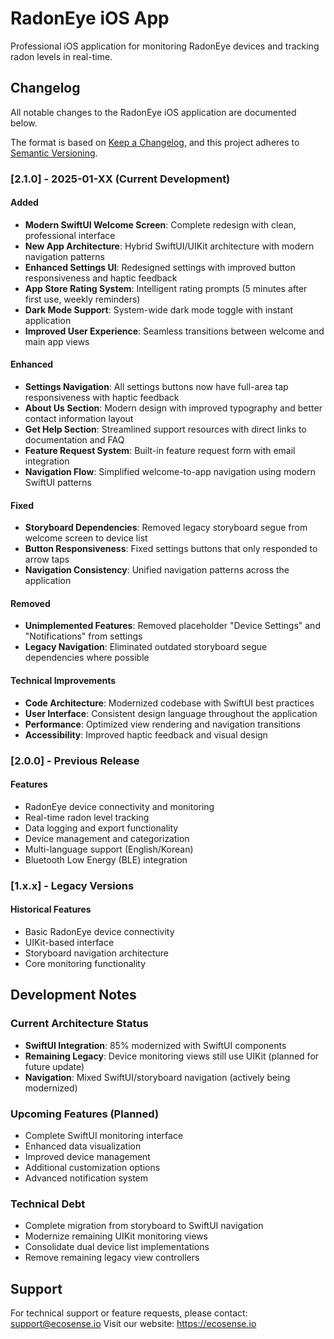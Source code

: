 # RadonEye iOS App

Professional iOS application for monitoring RadonEye devices and tracking radon levels in real-time.

## Changelog

All notable changes to the RadonEye iOS application are documented below.

The format is based on [Keep a Changelog](https://keepachangelog.com/en/1.0.0/),
and this project adheres to [Semantic Versioning](https://semver.org/spec/v2.0.0.html).

### [2.1.0] - 2025-01-XX (Current Development)

#### Added
- **Modern SwiftUI Welcome Screen**: Complete redesign with clean, professional interface
- **New App Architecture**: Hybrid SwiftUI/UIKit architecture with modern navigation patterns
- **Enhanced Settings UI**: Redesigned settings with improved button responsiveness and haptic feedback
- **App Store Rating System**: Intelligent rating prompts (5 minutes after first use, weekly reminders)
- **Dark Mode Support**: System-wide dark mode toggle with instant application
- **Improved User Experience**: Seamless transitions between welcome and main app views

#### Enhanced
- **Settings Navigation**: All settings buttons now have full-area tap responsiveness with haptic feedback
- **About Us Section**: Modern design with improved typography and better contact information layout
- **Get Help Section**: Streamlined support resources with direct links to documentation and FAQ
- **Feature Request System**: Built-in feature request form with email integration
- **Navigation Flow**: Simplified welcome-to-app navigation using modern SwiftUI patterns

#### Fixed
- **Storyboard Dependencies**: Removed legacy storyboard segue from welcome screen to device list
- **Button Responsiveness**: Fixed settings buttons that only responded to arrow taps
- **Navigation Consistency**: Unified navigation patterns across the application

#### Removed
- **Unimplemented Features**: Removed placeholder "Device Settings" and "Notifications" from settings
- **Legacy Navigation**: Eliminated outdated storyboard segue dependencies where possible

#### Technical Improvements
- **Code Architecture**: Modernized codebase with SwiftUI best practices
- **User Interface**: Consistent design language throughout the application
- **Performance**: Optimized view rendering and navigation transitions
- **Accessibility**: Improved haptic feedback and visual design

### [2.0.0] - Previous Release

#### Features
- RadonEye device connectivity and monitoring
- Real-time radon level tracking
- Data logging and export functionality
- Device management and categorization
- Multi-language support (English/Korean)
- Bluetooth Low Energy (BLE) integration

### [1.x.x] - Legacy Versions

#### Historical Features
- Basic RadonEye device connectivity
- UIKit-based interface
- Storyboard navigation architecture
- Core monitoring functionality

## Development Notes

### Current Architecture Status
- **SwiftUI Integration**: 85% modernized with SwiftUI components
- **Remaining Legacy**: Device monitoring views still use UIKit (planned for future update)
- **Navigation**: Mixed SwiftUI/storyboard navigation (actively being modernized)

### Upcoming Features (Planned)
- Complete SwiftUI monitoring interface
- Enhanced data visualization
- Improved device management
- Additional customization options
- Advanced notification system

### Technical Debt
- Complete migration from storyboard to SwiftUI navigation
- Modernize remaining UIKit monitoring views
- Consolidate dual device list implementations
- Remove remaining legacy view controllers

## Support
For technical support or feature requests, please contact: support@ecosense.io
Visit our website: https://ecosense.io